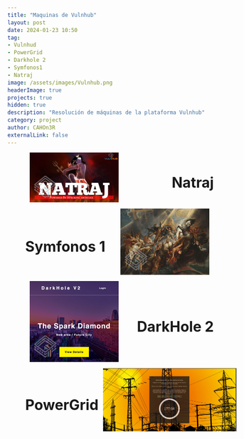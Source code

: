 ```yaml
---
title: "Maquinas de Vulnhub"
layout: post
date: 2024-01-23 10:50
tag: 
- Vulnhud
- PowerGrid
- Darkhole 2
- Symfonos1
- Natraj
image: /assets/images/Vulnhub.png
headerImage: true
projects: true
hidden: true
description: "Resolución de máquinas de la plataforma Vulnhub"
category: project
author: CAHOn3R
externalLink: false
---
```



<!-- Natraj-Vulnhub -->

<figure style="display: flex; align-items: center;">
  <a href="/Natraj-Vulnhub" style="flex: 0;">
    <img src="/assets/images/vulnhub/Natraj/natraj.jpeg" alt="Descripción de la imagen" class="imagen-grande">
  </a>
  <a href="/Natraj-Vulnhub" style="flex: 1; text-decoration: none; color: inherit;">
    <h1 style="font-size: 32px; font-weight: bold; cursor: pointer; text-align: right;">Natraj</h1>
  </a>
</figure>

<style>
  .imagen-grande {
    margin-right: 10px;
    margin-bottom: 0;
    margin-top: 0;
    vertical-align: middle;
    /* Define aquí el tamaño que desees */
    max-width: 300px; /* Puedes ajustar este valor según tus necesidades */
    height: auto; /* Esto asegura que la relación de aspecto se mantenga */
  }
</style>

<!-- Symfonos1-Vulnhub -->

<figure style="display: flex; align-items: center;">
  <a href="/Symfonos1-Vulnhub" style="flex: 1; text-decoration: none; color: inherit; text-align: left;">
    <h1 style="font-size: 32px; font-weight: bold; cursor: pointer;">Symfonos 1</h1>
  </a>
  <a href="/Symfonos1-Vulnhub" style="flex: 0;">
    <img src="/assets/images/vulnhub/Symfonos1/symfonos1.png" alt="Descripción de la imagen" class="imagen-grande">
  </a>
</figure>


<style>
  .imagen-grande {
    margin-left: 10px;
    margin-bottom: 0;
    margin-top: 0;
    vertical-align: middle;
    /* Define aquí el tamaño que desees */
    max-width: 300px; /* Puedes ajustar este valor según tus necesidades */
    height: auto; /* Esto asegura que la relación de aspecto se mantenga */
  }
</style>


<!-- Darkhole2-Vulnhub -->

<figure style="display: flex; align-items: center;">
  <a href="/DarkHole2-Vulnhub" style="flex: 0;">
    <img src="/assets/images/Darkhole2/Darkhole2.png" alt="Descripción de la imagen" class="imagen-grande">
  </a>
  <a href="/DarkHole2-Vulnhub" style="flex: 1; text-decoration: none; color: inherit;">
    <h1 style="font-size: 32px; font-weight: bold; cursor: pointer; text-align: right;">DarkHole 2 </h1>
  </a>
</figure>

<style>
  .imagen-grande {
    margin-right: 10px;
    margin-bottom: 0;
    margin-top: 0;
    vertical-align: middle;
    /* Define aquí el tamaño que desees */
    max-width: 300px; /* Puedes ajustar este valor según tus necesidades */
    height: auto; /* Esto asegura que la relación de aspecto se mantenga */
  }
</style>

<!-- PowerGrid-Vulnhub -->

<figure style="display: flex; align-items: center;">
  <a href="/PowerGrid-Vulnhub" style="flex: 1; text-decoration: none; color: inherit; text-align: left;">
    <h1 style="font-size: 32px; font-weight: bold; cursor: pointer;">PowerGrid</h1>
  </a>
  <a href="/PowerGrid-Vulnhub" style="flex: 0;">
    <img src="/assets/images/powergrid.jpeg" alt="Descripción de la imagen" class="imagen-grande">
  </a>
</figure>


<style>
  .imagen-grande {
    margin-left: 10px;
    margin-bottom: 0;
    margin-top: 0;
    vertical-align: middle;
    /* Define aquí el tamaño que desees */
    max-width: 300px; /* Puedes ajustar este valor según tus necesidades */
    height: auto; /* Esto asegura que la relación de aspecto se mantenga */
  }
</style>
<!--
<figure style="display: flex; align-items: center;">
  <a href="/Lame-HackTheBox" style="flex: 0;">
    <img src="/assets/images/Lame-HackTheBox.png" alt="Descripción de la imagen" class="imagen-grande">
  </a>
  <a href="/Lame-HackTheBox" style="flex: 1; text-decoration: none; color: inherit;">
    <h1 style="font-size: 32px; font-weight: bold; cursor: pointer; text-align: right;">LAME</h1>
  </a>
</figure>

<style>
  .imagen-grande {
    margin-right: 10px;
    margin-bottom: 0;
    margin-top: 0;
    vertical-align: middle;
    /* Define aquí el tamaño que desees */
    max-width: 300px; /* Puedes ajustar este valor según tus necesidades */
    height: auto; /* Esto asegura que la relación de aspecto se mantenga */
  }
</style>
-->
